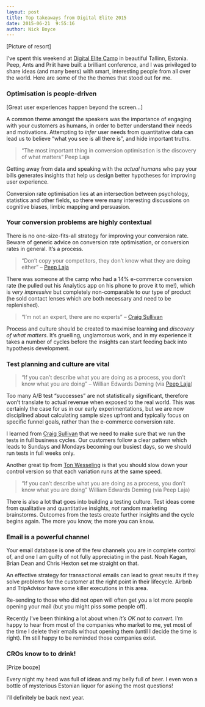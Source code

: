 ```yaml
---
layout: post
title: Top takeaways from Digital Elite 2015
date: 2015-06-21  9:55:16
author: Nick Boyce
---
```


[Picture of resort]

I’ve spent this weekend at [Digital Elite Camp](http://digitalelitecamp.com/) in beautiful Tallinn, Estonia. Peep, Ants and Priit have built a brilliant conference, and I was privileged to share ideas (and many beers) with smart, interesting people from all over the world. Here are some of the the themes that stood out for me.

### Optimisation is people-driven

[Great user experiences happen beyond the screen…]

A common theme amongst the speakers was the importance of engaging with your customers as humans, in order to better understand their needs and motivations. Attempting to *infer* user needs from quantitative data can lead us to believe “what you see is all there is”, and hide important truths.

> “The most important thing in conversion optimisation is the discovery of what matters” Peep Laja

Getting away from data and speaking with the *actual humans* who pay your bills generates insights that help us design better hypotheses for improving user experience.

Conversion rate optimisation lies at an intersection between psychology, statistics and other fields, so there were many interesting discussions on cognitive biases, limbic mapping and persuasion.

### Your conversion problems are highly contextual

There is no one-size-fits-all strategy for improving your conversion rate. Beware of generic advice on conversion rate optimisation, or conversion rates in general. It’s a process.

> “Don’t copy your competitors, they don’t know what they are doing either” – [Peep Laja](@peeplaja)

There was someone at the camp who had a 14% e-commerce conversion rate (he pulled out his Analytics app on his phone to prove it to me!), which is *very impressive* but completely non-comparable to our type of product (he sold contact lenses which are both necessary and need to be replenished).

> “I’m not an expert, there are no experts” – [Craig Sullivan](@optimiseordie)

Process and culture should be created to maximise learning and *discovery of what matters*. It’s gruelling, unglamorous work, and in my experience it takes a number of cycles before the insights can start feeding back into hypothesis development.

### Test planning and culture are vital

> “If you can’t describe what you are doing as a process, you don’t know what you are doing” – Willian Edwards Deming (via [Peep Laja](@peeplaja))

Too many A/B test “successes” are not statistically significant, therefore won’t translate to actual revenue when exposed to the real world. This was certainly the case for us in our early experimentations, but we are now disciplined about calculating sample sizes upfront and typically focus on specific funnel goals, rather than the e-commerce conversion rate.

I learned from [Craig Sullivan](@optimiseordie) that we need to make sure that we run the tests in full business cycles. Our customers follow a clear pattern which leads to Sundays and Mondays becoming our busiest days, so we should run tests in full weeks only.

Another great tip from [Ton Wesseling](https://twitter.com/@tonw) is that you should slow down your control version so that each variation runs at the same speed.

> “If you can’t describe what you are doing as a process, you don’t know what you are doing” William Edwards Deming (via Peep Laja)

There is also a lot that goes into building a testing culture. Test ideas come from qualitative and quantitative insights, *not* random marketing brainstorms. Outcomes from the tests create further insights and the cycle begins again. The more you know, the more you can know.

### Email is a powerful channel

Your email database is one of the few channels you are in complete control of, and one I am guilty of not fully appreciating in the past. Noah Kagan, Brian Dean and Chris Hexton set me straight on that.

An effective  strategy for transactional emails can lead to great results if they solve problems for the customer at the right point in their lifecycle. Airbnb and TripAdvisor have some killer executions in this area.

Re-sending to those who did not open will often get you a lot more people opening your mail (but you might piss some people off).

Recently I’ve been thinking a lot about when *it’s OK not to convert*. I’m happy to hear from most of the companies who market to me, yet most of the time I delete their emails without opening them (until I decide the time is right). I’m still happy to be reminded those companies exist.

### CROs know to to drink!

[Prize booze]

Every night my head was full of ideas and my belly full of beer. I even won a bottle of mysterious Estonian liquor for asking the most questions!

I’ll definitely be back next year.

